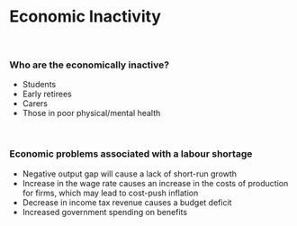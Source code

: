 # Economic Inactivity

</br>

### Who are the economically inactive?

- Students
- Early retirees
- Carers
- Those in poor physical/mental health

</br>

### Economic problems associated with a labour shortage

- Negative output gap will cause a lack of short-run growth
- Increase in the wage rate causes an increase in the costs of production for firms, which may lead to cost-push inflation
- Decrease in income tax revenue causes a budget deficit
- Increased government spending on benefits

</br>
